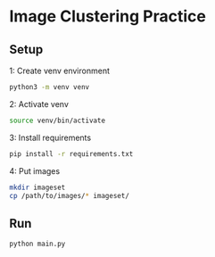 # Image Clustering Practice

## Setup

1: Create venv environment

```sh
python3 -m venv venv
```

2: Activate venv

```sh
source venv/bin/activate
```

3: Install requirements

```sh
pip install -r requirements.txt
```

4: Put images

```sh
mkdir imageset
cp /path/to/images/* imageset/
```

## Run

```sh
python main.py
```
